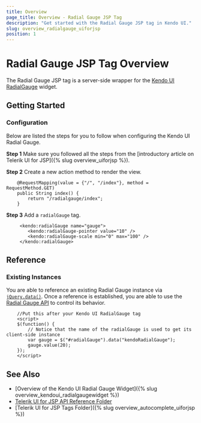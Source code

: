 ```yaml
---
title: Overview
page_title: Overview - Radial Gauge JSP Tag
description: "Get started with the Radial Gauge JSP tag in Kendo UI."
slug: overview_radialgauge_uiforjsp
position: 1
---
```


# Radial Gauge JSP Tag Overview

The Radial Gauge JSP tag is a server-side wrapper for the [Kendo UI RadialGauge](/api/javascript/dataviz/ui/radialgauge) widget.

## Getting Started

### Configuration

Below are listed the steps for you to follow when configuring the Kendo UI Radial Gauge.

**Step 1** Make sure you followed all the steps from the [introductory article on Telerik UI for JSP]({% slug overview_uiforjsp %}).

**Step 2** Create a new action method to render the view.



        @RequestMapping(value = {"/", "/index"}, method = RequestMethod.GET)
        public String index() {
            return "/radialgauge/index";
        }

**Step 3** Add a `radialGauge` tag.



         <kendo:radialGauge name="gauge">
            <kendo:radialGauge-pointer value="10" />
            <kendo:radialGauge-scale min="0" max="100" />
         </kendo:radialGauge>

## Reference

### Existing Instances

You are able to reference an existing Radial Gauge instance via [`jQuery.data()`](https://api.jquery.com/jQuery.data/). Once a reference is established, you are able to use the [Radial Gauge API](/api/javascript/dataviz/ui/radialgauge#methods) to control its behavior.



        //Put this after your Kendo UI RadialGauge tag
        <script>
        $(function() {
            // Notice that the name of the radialGauge is used to get its client-side instance
            var gauge = $("#radialGauge").data("kendoRadialGauge");
            gauge.value(20);
        });
        </script>

## See Also

* [Overview of the Kendo UI Radial Gauge Widget]({% slug overview_kendoui_radialgaugewidget %})
* [Telerik UI for JSP API Reference Folder](/api/jsp/autocomplete/animation)
* [Telerik UI for JSP Tags Folder]({% slug overview_autocomplete_uiforjsp %})
